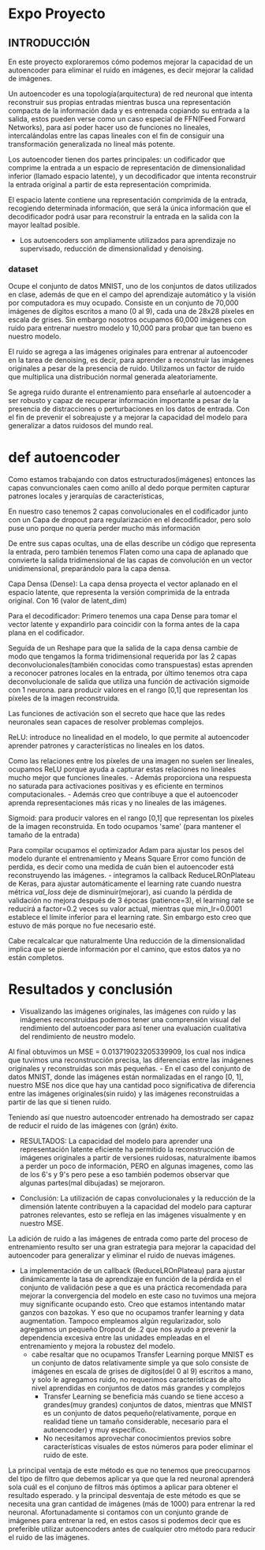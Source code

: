 # Expo Proyecto

## INTRODUCCIÓN

En este proyecto exploraremos cómo podemos mejorar la capacidad de un autoencoder para eliminar el ruido en imágenes, es decir mejorar la calidad de imágenes.

Un autoencoder es una topología(arquitectura) de red neuronal que intenta reconstruir sus propias entradas mientras busca una representación compacta de la información dada y es entrenada copiando su entrada a la salida, estos pueden verse como un caso especial de FFN(Feed Forward Networks), para así poder hacer uso de funciones no lineales, intercalándolas entre las capas lineales con el fin de consiguir una transformación generalizada no lineal más potente.

Los autoencoder tienen dos partes principales: un codificador que comprime la entrada a un espacio de representación de dimensionalidad inferior (llamado espacio latente), y un decodificador que intenta reconstruir la entrada original a partir de esta representación comprimida. 

El espacio latente contiene una representación comprimida de la entrada, recogiendo determinada información, que será la única información que el decodificador podrá usar para reconstruir la entrada en la salida con la mayor lealtad posible.

* Los autoencoders son ampliamente utilizados para aprendizaje no supervisado, reducción de dimensionalidad y denoising.

### dataset

Ocupe el conjunto de datos MNIST, uno de los conjuntos de datos utilizados en clase, además de que en el campo del aprendizaje automático y la visión por computadora es muy ocupado. Consiste en un conjunto de 70,000 imágenes de dígitos escritos a mano (0 al 9), cada una de 28x28 píxeles en escala de grises. Sin embargo nosotros ocupamos 60,000 imágenes con ruido para entrenar nuestro modelo y 10,000 para probar que tan bueno es nuestro modelo. 

El ruido se agrega a las imágenes originales para entrenar al autoencoder en la tarea de denoising, es decir, para aprender a reconstruir las imágenes originales a pesar de la presencia de ruido. Utilizamos un factor de ruido que multiplica una distribución normal generada aleatoriamente.

Se agrega ruido durante el entrenamiento para enseñarle al autoencoder a ser robusto y capaz de recuperar información importante a pesar de la presencia de distracciones o perturbaciones en los datos de entrada. Con el fin de prevenir el sobreajuste y a mejorar la capacidad del modelo para generalizar a datos ruidosos del mundo real.

# def autoencoder

Como estamos trabajando  con datos estructurados(imágenes) entonces las capas convuncionales caen como anillo al dedo porque permiten capturar patrones locales y jerarquías de características,  

En nuestro caso tenemos 2 capas convolucionales en el codificador junto con un Capa de dropout para regularización en el decodificador, pero solo puse uno porque no quería perder mucho más información

De entre sus capas ocultas, una de ellas describe un código que representa la entrada, pero también tenemos Flaten como una capa de aplanado que convierte la salida tridimensional de las capas de convolución en un vector unidimensional, preparándolo para la capa densa.

Capa Densa (Dense): La capa densa proyecta el vector aplanado en el espacio latente, que representa la versión comprimida de la entrada original. Con 16 (valor de latent_dim)

Para el decodificador: 
Primero tenemos una capa Dense para tomar el vector latente y expandirlo para coincidir con la forma antes de la capa plana en el codificador.

Seguida de un Reshape para que la salida de la capa densa cambie de modo que tengamos la forma tridimensional requerida por las 2 capas deconvolucionales(también conocidas como transpuestas) estas aprenden a reconocer patrones locales en la entrada, por último tenemos otra capa deconvolucionale de salida que utiliza una función de activación sigmoide con 1 neurona. para producir valores en el rango [0,1] que representan los píxeles de la imagen reconstruida.

Las funciones de activación son el secreto que hace que las redes neuronales sean
capaces de resolver problemas complejos.

ReLU:  introduce no linealidad en el modelo, lo que permite al autoencoder aprender patrones y características no lineales en los datos. 

Como las relaciones entre los píxeles de una imagen no suelen ser lineales, ocupamos ReLU porque ayuda a capturar estas relaciones no lineales mucho mejor que funciones lineales.
	- Además proporciona una respuesta no saturada para activaciones positivas y es eficiente en terminos computacionales.
	- Además creo que contribuye a que el autoencoder aprenda representaciones más ricas y no lineales de las imágenes.

Sigmoid: para producir valores en el rango [0,1] que representan los píxeles de la imagen reconstruida.
En todo ocupamos 'same' (para mantener el tamaño de la entrada)

Para compilar ocupamos el optimizador Adam  para ajustar los pesos del modelo durante el entrenamiento y Means Square Error como función de perdida, es decir como una medida de cuán bien el autoencoder está reconstruyendo las imágenes.
	-  integramos la callback ReduceLROnPlateau de Keras, para ajustar automáticamente el learning rate cuando nuestra métrica _val_loss_ deje de disminuir(mejorar), asi cuando la pérdida de validación no mejora después de 3 épocas (patience=3), el learning rate se reducirá a factor=0.2 veces su valor actual, mientras que min_lr=0.0001 establece el límite inferior para el learning rate. Sin embargo esto creo que estuvo de más porque no fue necesario esté.

Cabe recalcalcar que naturalmente Una reducción de la dimensionalidad implica que se pierde información por el camino, que estos datos ya no están completos.

# Resultados y conclusión
- Visualizando las imágenes originales, las imágenes con ruido y las imágenes reconstruidas podemos tener una comprensión visual del rendimiento del autoencoder para así tener una evaluación cualitativa del rendimiento de neustro modelo. 

Al final obtuvimos un MSE = 0.013719023205339909, los cual nos indica que tuvimos una reconstrucción precisa, las diferencias entre las imágenes originales y reconstruidas son más pequeñas.
	- En el caso del conjunto de datos MNIST, donde las imágenes están normalizadas en el rango [0, 1], nuestro MSE nos dice que hay una cantidad poco significativa de diferencia entre las imágenes originales(sin ruido) y las imágenes reconstruidas a partir de las que si tienen ruido.

Teniendo así que nuestro autoencoder entrenado ha demostrado ser capaz de reducir el ruido de las imágenes con (grán) éxito.

- RESULTADOS:  La capacidad del modelo para aprender una representación latente eficiente ha permitido la reconstrucción de imágenes originales a partir de versiones ruidosas, naturalmente ibamos a perder un poco de información, PERO en algunas imagenes, como las de los 6's y 9's pero pese a eso también podemos observar que algunas partes(mal dibujadas) se mejoraron.

- Conclusión: La utilización de capas convolucionales y la reducción de la dimensión latente contribuyen a la capacidad del modelo para capturar patrones relevantes, esto se refleja en las imágenes visualmente y en nuestro MSE.

La adición de ruido a las imágenes de entrada como parte del proceso de entrenamiento resulto ser una gran estrategia para mejorar la capacidad del autoencoder para generalizar y eliminar el ruido de nuevas imágenes.

- La implementación de un callback (ReduceLROnPlateau) para ajustar dinámicamente la tasa de aprendizaje en función de la pérdida en el conjunto de validación pese a que es una práctica recomendada para mejorar la convergencia del modelo en este caso no tuvimos una mejora muy significante ocupando esto. Creo que estamos intentando matar ganzos con bazokas. Y eso que no ocupamos tranfer learning y data augmentation. Tampoco empleamos algún regularizador, solo agregamos un pequeño Dropout de .2 que nos ayudo a prevenir la dependencia excesiva entre las unidades empleadas en el entrenamiento y mejora la robustez del modelo.
	- cabe resaltar que no ocupamos Transfer Learning porque MNIST es un conjunto de datos relativamente simple ya que solo consiste de imágenes en escala de grises de dígitos(del 0 al 9) escritos a mano, y solo le agregamos ruido, no requerimos características de alto nivel aprendidas en conjuntos de datos más grandes y complejos
		* Transfer Learning se beneficia más cuando se tiene acceso a grandes(muy grandes) conjuntos de datos, mientras que MNIST es un conjunto de datos pequeño(relativamente, porque en realidad tiene un tamaño considerable, necesario para el autoencoder) y muy específico.
		* No necesitamos aprovechar conocimientos previos sobre características visuales de estos números para poder eliminar el ruido de este.


La principal ventaja de este método es que no tenemos que preocuparnos del tipo de filtro que debemos aplicar ya que que la red neuronal aprenderá sola cuál es el conjuno de filtros más óptimos a aplicar para obtener el resultado esperado.
y la principal desventaja de este método es que se necesita una gran cantidad de imágenes (más de 1000) para entrenar la red neuronal. Afortunadamente si contamos con un conjunto grande de imágenes para entrenar la red, en estos casos si podemos decir que es preferible utilizar autoencoders antes de cualquier otro método para reducir el ruido de las imágenes.